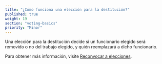 ```yaml
---
title: "¿Cómo funciona una elección para la destitución?"
published: true
weight: 19
section: "voting-basics"
priority: "Minor"
---
```

Una elección para la destitución decide si un funcionario elegido será removido o no del trabajo elegido, y quién reemplazará a dicho funcionario.  

Para obtener más información, visite [Reconvocar a elecciones](https://www.sos.ca.gov/elections/recalls).   